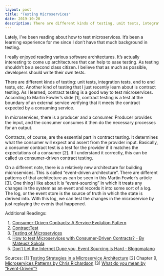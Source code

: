 ```yaml
---
layout: post
title: "Testing Microservices"
date: 2019-10-20
description: There are different kinds of testing, unit tests, integration tests, end to end tests, etc. Another kind of testing that I just recently learn about is contract testing. As I learned, contract testing is a good way to test microservices. According to Martin Fowler’s slide, contract testing is a test at the boundary of an external service verifying that it meets the contract expected by a consuming service.
---
```


Lately, I’ve been reading about how to test microservices. It’s been a learning experience for me since I don’t have that much background in testing.

I really enjoyed reading various software architectures. It’s actually interesting to come up architectures that can help to ease testing. As testing shouldn’t be a second class citizen. I believe that as much as possible, developers should write their own tests.

There are different kinds of testing: unit tests, integration tests, end to end tests, etc. Another kind of testing that I just recently learn about is contract testing. As I learned, contract testing is a good way to test microservices. According to Martin Fowler’s slide [1], contract testing is a test at the boundary of an external service verifying that it meets the contract expected by a consuming service.

In microservices, there is a producer and a consumer. Producer provides the input, and the consumer consumes it then do the necessary processes for an output.

Contracts, of course, are the essential part in contract testing. It determines what the consumer will expect and assert from the provider input.  Basically, a  consumer contract test is a test for the provider if it matches the expectations of a consumer [2]. If I understand it correctly, this can be called us consumer-driven contract testing.

On a different note, there is a relatively new architecture for building microservices. This is called “event-driven architecture”. There are different patterns of that architecture as can be seen in this Martin Fowler’s article [3]. One thing I like about it is “event-sourcing” in which it treats any changes in the system as an event and records it into some sort of a log. The log, or the event store is the source of truth in which the state is derived into. With this log, we can test the changes in the microservice by just replaying the events that happened.

Additional Readings:
1. [Consumer-Driven Contracts: A Service Evolution Pattern](https://martinfowler.com/articles/consumerDrivenContracts.html)
2.  [ContractTest](https://martinfowler.com/bliki/ContractTest.html) 
3. [Testing of Microservices](https://labs.spotify.com/2018/01/11/testing-of-microservices/)
4. [How to test Microservices with Consumer-Driven Contracts? - By Mateusz Sokola](https://hackernoon.com/how-to-test-microservices-with-consumer-driven-contracts-9bf5c2c05349)
5. [Don’t Let the Internet Dupe you, Event Sourcing is Hard - Blogomatano](https://chriskiehl.com/article/event-sourcing-is-hard)

Sources:
[1] [Testing Strategies in a Microservice Architecture](https://www.martinfowler.com/articles/microservice-testing/#testing-contract-introduction)
[2] Chapter 9, [Microservices Patterns by Chris Richardson](https://www.oreilly.com/library/view/microservices-patterns/9781617294549/)
[3] [What do you mean by “Event-Driven”?](https://martinfowler.com/articles/201701-event-driven.html)